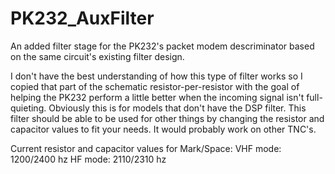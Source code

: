 # PK232_AuxFilter
An added filter stage for the PK232's packet modem descriminator based on the same circuit's existing filter design.

I don't have the best understanding of how this type of filter works so I copied that part of the schematic resistor-per-resistor
with the goal of helping the PK232 perform a little better when the incoming signal isn't full-quieting. Obviously this is for
models that don't have the DSP filter. This filter should be able to be used for other things by changing the resistor and capacitor
values to fit your needs. It would probably work on other TNC's.

Current resistor and capacitor values for Mark/Space:
VHF mode: 1200/2400 hz
HF mode: 2110/2310 hz
